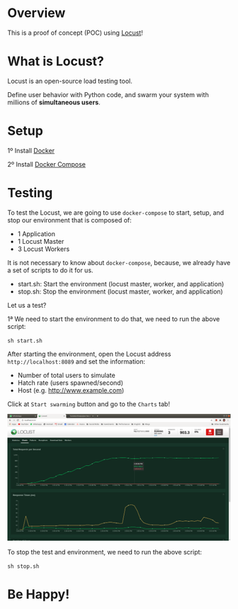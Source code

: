 # Overview

This is a proof of concept (POC) using [Locust](https://locust.io)!

# What is Locust?

Locust is an open-source load testing tool. 

Define user behavior with Python code, and swarm your system with millions of **simultaneous users**.

# Setup

1º Install [Docker](https://docs.docker.com/get-docker/)

2º Install [Docker Compose](https://docs.docker.com/compose/install/)

# Testing

To test the Locust, we are going to use `docker-compose` to start, setup, and stop our environment that is composed of:

- 1 Application
- 1 Locust Master
- 3 Locust Workers

It is not necessary to know about `docker-compose`, because, we already have a set of scripts to do it for us.

- start.sh: Start the environment (locust master, worker, and application)
- stop.sh: Stop the environment (locust master, worker, and application)

Let us a test?

1ª We need to start the environment to do that, we need to run the above script:

`sh start.sh`

After starting the environment, open the Locust address `http://localhost:8089` and set the information:

- Number of total users to simulate
- Hatch rate (users spawned/second)
- Host (e.g. http://www.example.com)

Click at `Start swarming` button and go to the `Charts` tab!

![alt text](/images/locust-performance-test.png "Locust Chart Tab")

To stop the test and environment, we need to run the above script:

`sh stop.sh`

# Be Happy!